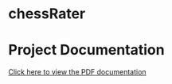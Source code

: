 # chessRater
# Project Documentation

[Click here to view the PDF documentation](https://github.com/zellerd123/LSTMChessRater/raw/main/Predicting%20Chess%20Player%20Skill%20Levels%20-%20Zeller%20ML%20paper.pdf)
